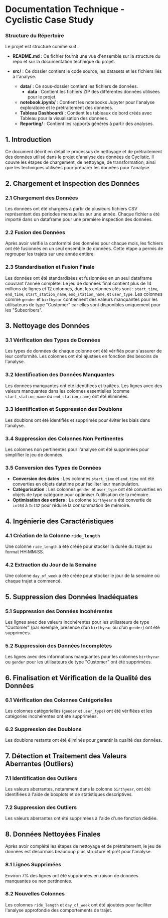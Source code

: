 # Documentation Technique - Cyclistic Case Study

### Structure du Répertoire
Le projet est structuré comme suit :

- **README.md** : Ce fichier fournit une vue d'ensemble sur la structure du repo et sur la documentation technique du projet.

- **src/** : Ce dossier contient le code source, les datasets et les fichiers liés à l'analyse.
  - **data/** : Ce sous-dossier contient les fichiers de données.
    - **data** : Contient les fichiers ZIP des différentes données utilisées pour le projet.
  - **notebook.ipynb/** : Contient les notebooks Jupyter pour l'analyse exploratoire et le prétraitement des données.
  - **Tableau Dashboard/** : Contient les tableaux de bord créés avec Tableau pour la visualisation des données.
  - **Reporting/** : Contient les rapports générés à partir des analyses.

## 1. Introduction
Ce document décrit en détail le processus de nettoyage et de prétraitement des données utilisé dans le projet d'analyse des données de Cyclistic. Il couvre les étapes de chargement, de nettoyage, de transformation, ainsi que les techniques utilisées pour préparer les données pour l'analyse.

## 2. Chargement et Inspection des Données
### 2.1 Chargement des Données
Les données ont été chargées à partir de plusieurs fichiers CSV représentant des périodes mensuelles sur une année. Chaque fichier a été importé dans un dataframe pour une première inspection des données.

### 2.2 Fusion des Données
Après avoir vérifié la conformité des données pour chaque mois, les fichiers ont été fusionnés en un seul ensemble de données. Cette étape a permis de regrouper les trajets sur une année entière.

### 2.3 Standardisation et Fusion Finale
Les données ont été standardisées et fusionnées en un seul dataframe couvrant l'année complète. Le jeu de données final contient plus de 14 millions de lignes et 12 colonnes, dont les colonnes clés sont : `start_time`, `end_time`, `start_station_name`, `end_station_name`, et `user_type`. Les colonnes comme `gender` et `birthyear` contiennent des valeurs manquantes pour les utilisateurs de type "Customer" car elles sont disponibles uniquement pour les "Subscribers".

## 3. Nettoyage des Données
### 3.1 Vérification des Types de Données
Les types de données de chaque colonne ont été vérifiés pour s'assurer de leur conformité. Les colonnes ont été ajustées en fonction des besoins de l'analyse.

### 3.2 Identification des Données Manquantes
Les données manquantes ont été identifiées et traitées. Les lignes avec des valeurs manquantes dans les colonnes essentielles (comme `start_station_name` ou `end_station_name`) ont été éliminées.

### 3.3 Identification et Suppression des Doublons
Les doublons ont été identifiés et supprimés pour éviter les biais dans l'analyse.

### 3.4 Suppression des Colonnes Non Pertinentes
Les colonnes non pertinentes pour l'analyse ont été supprimées pour simplifier le jeu de données.

### 3.5 Conversion des Types de Données
- **Conversion des dates** : Les colonnes `start_time` et `end_time` ont été converties en objets datetime pour faciliter leur manipulation.
- **Catégorisation** : Les colonnes `gender` et `user_type` ont été converties en objets de type catégorie pour optimiser l'utilisation de la mémoire.
- **Optimisation des entiers** : La colonne `birthyear` a été convertie de `int64` à `Int32` pour réduire la consommation de mémoire.

## 4. Ingénierie des Caractéristiques
### 4.1 Création de la Colonne `ride_length`
Une colonne `ride_length` a été créée pour stocker la durée du trajet au format HH:MM:SS.

### 4.2 Extraction du Jour de la Semaine
Une colonne `day_of_week` a été créée pour stocker le jour de la semaine où chaque trajet a commencé.

## 5. Suppression des Données Inadéquates
### 5.1 Suppression des Données Incohérentes
Les lignes avec des valeurs incohérentes pour les utilisateurs de type "Customer" (par exemple, présence d’un `birthyear` ou d’un `gender`) ont été supprimées.

### 5.2 Suppression des Données Incomplètes
Les lignes avec des informations manquantes pour les colonnes `birthyear` ou `gender` pour les utilisateurs de type "Customer" ont été supprimées.

## 6. Finalisation et Vérification de la Qualité des Données
### 6.1 Vérification des Colonnes Catégorielles
Les colonnes catégorielles (`gender` et `user_type`) ont été vérifiées et les catégories incohérentes ont été supprimées.

### 6.2 Suppression des Doublons
Les doublons restants ont été éliminés pour garantir la qualité des données.

## 7. Détection et Traitement des Valeurs Aberrantes (Outliers)
### 7.1 Identification des Outliers
Les valeurs aberrantes, notamment dans la colonne `birthyear`, ont été identifiées à l'aide de boxplots et de statistiques descriptives.

### 7.2 Suppression des Outliers
Les valeurs aberrantes ont été supprimées à l'aide d'une fonction dédiée.

## 8. Données Nettoyées Finales
Après avoir complété les étapes de nettoyage et de prétraitement, le jeu de données est désormais beaucoup plus structuré et prêt pour l'analyse.

### 8.1 Lignes Supprimées
Environ 7% des lignes ont été supprimées en raison de données manquantes ou non pertinentes.

### 8.2 Nouvelles Colonnes
Les colonnes `ride_length` et `day_of_week` ont été ajoutées pour faciliter l'analyse approfondie des comportements de trajet.
